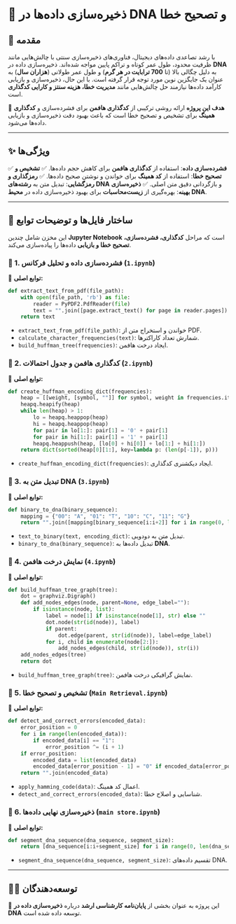 # 📌 ذخیره‌سازی داده‌ها در DNA و تصحیح خطا

## 📖 مقدمه
با رشد تصاعدی داده‌های دیجیتال، فناوری‌های ذخیره‌سازی سنتی با چالش‌هایی مانند ظرفیت محدود، طول عمر کوتاه و تراکم پایین مواجه شده‌اند. ذخیره‌سازی داده در **DNA** به دلیل چگالی بالا (تا **700 ترابایت در هر گرم**) و طول عمر طولانی (**هزاران سال**) به عنوان یک جایگزین نوین مورد توجه قرار گرفته است. با این حال، ذخیره‌سازی و بازیابی کارآمد داده‌ها نیازمند حل چالش‌هایی مانند **مدیریت خطا، هزینه سنتز و کارایی کدگذاری** است.

🎯 **هدف این پروژه** ارائه روشی ترکیبی از **کدگذاری هافمن** برای فشرده‌سازی و **کدگذاری همینگ** برای تشخیص و تصحیح خطا است که باعث بهبود دقت ذخیره‌سازی و بازیابی داده‌ها می‌شود.

---
## ✨ ویژگی‌ها
✅ **فشرده‌سازی داده**: استفاده از **کدگذاری هافمن** برای کاهش حجم داده‌ها.
✅ **تشخیص و تصحیح خطا**: استفاده از **کد همینگ** برای خواندن و نوشتن صحیح داده‌ها.
✅ **رمزگذاری و رمزگشایی**: تبدیل متن به **رشته‌های DNA** و بازگردانی دقیق متن اصلی.
✅ **ذخیره‌سازی بهینه**: بهره‌گیری از **زیست‌محاسبات** برای بهبود ذخیره‌سازی داده در **محیط DNA**.

---
## 📂 ساختار فایل‌ها و توضیحات توابع
این مخزن شامل چندین **Jupyter Notebook** است که مراحل **کدگذاری، فشرده‌سازی، تصحیح خطا و بازیابی** داده‌ها را پیاده‌سازی می‌کند.

### 📌 1. فشرده‌سازی داده و تحلیل فرکانس (`1.ipynb`)
📌 **توابع اصلی:**
```python
def extract_text_from_pdf(file_path):
    with open(file_path, 'rb') as file:
        reader = PyPDF2.PdfReader(file)
        text = "".join([page.extract_text() for page in reader.pages])
    return text
```
- `extract_text_from_pdf(file_path)`: خواندن و استخراج متن از PDF.
- `calculate_character_frequencies(text)`: شمارش تعداد کاراکترها.
- `build_huffman_tree(frequencies)`: ایجاد درخت هافمن.

### 📌 2. کدگذاری هافمن و جدول احتمالات (`2.ipynb`)
📌 **توابع اصلی:**
```python
def create_huffman_encoding_dict(frequencies):
    heap = [[weight, [symbol, ""]] for symbol, weight in frequencies.items()]
    heapq.heapify(heap)
    while len(heap) > 1:
        lo = heapq.heappop(heap)
        hi = heapq.heappop(heap)
        for pair in lo[1:]: pair[1] = '0' + pair[1]
        for pair in hi[1:]: pair[1] = '1' + pair[1]
        heapq.heappush(heap, [lo[0] + hi[0]] + lo[1:] + hi[1:])
    return dict(sorted(heap[0][1:], key=lambda p: (len(p[-1]), p)))
```
- `create_huffman_encoding_dict(frequencies)`: ایجاد دیکشنری کدگذاری.

### 📌 3. تبدیل متن به DNA (`3.ipynb`)
📌 **توابع اصلی:**
```python
def binary_to_dna(binary_sequence):
    mapping = {"00": "A", "01": "T", "10": "C", "11": "G"}
    return "".join([mapping[binary_sequence[i:i+2]] for i in range(0, len(binary_sequence), 2)])
```
- `text_to_binary(text, encoding_dict)`: تبدیل متن به دودویی.
- `binary_to_dna(binary_sequence)`: تبدیل داده‌ها به **DNA**.

### 📌 4. نمایش درخت هافمن (`4.ipynb`)
📌 **توابع اصلی:**
```python
def build_huffman_tree_graph(tree):
    dot = graphviz.Digraph()
    def add_nodes_edges(node, parent=None, edge_label=""):
        if isinstance(node, list):
            label = node[1] if isinstance(node[1], str) else ""
            dot.node(str(id(node)), label)
            if parent:
                dot.edge(parent, str(id(node)), label=edge_label)
            for i, child in enumerate(node[2:]):
                add_nodes_edges(child, str(id(node)), str(i))
    add_nodes_edges(tree)
    return dot
```
- `build_huffman_tree_graph(tree)`: نمایش گرافیکی درخت هافمن.

### 📌 5. تشخیص و تصحیح خطا (`Main Retrieval.ipynb`)
📌 **توابع اصلی:**
```python
def detect_and_correct_errors(encoded_data):
    error_position = 0
    for i in range(len(encoded_data)):
        if encoded_data[i] == "1":
            error_position ^= (i + 1)
    if error_position:
        encoded_data = list(encoded_data)
        encoded_data[error_position - 1] = "0" if encoded_data[error_position - 1] == "1" else "1"
    return "".join(encoded_data)
```
- `apply_hamming_code(data)`: اعمال کد همینگ.
- `detect_and_correct_errors(encoded_data)`: شناسایی و اصلاح خطا.

### 📌 6. ذخیره‌سازی نهایی داده‌ها (`main store.ipynb`)
📌 **توابع اصلی:**
```python
def segment_dna_sequence(dna_sequence, segment_size):
    return [dna_sequence[i:i+segment_size] for i in range(0, len(dna_sequence), segment_size)]
```
- `segment_dna_sequence(dna_sequence, segment_size)`: تقسیم داده‌های DNA.

---
## 👨‍💻 توسعه‌دهندگان
📩 این پروژه به عنوان بخشی از **پایان‌نامه کارشناسی ارشد** درباره **ذخیره‌سازی داده در DNA** توسعه داده شده است.


